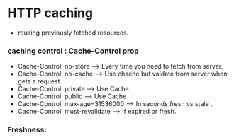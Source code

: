 # HTTP caching
   - reusing previously fetched resources.
   
### caching control : Cache-Control prop
- Cache-Control: no-store --> Every time you need to fetch from server. 
- Cache-Control: no-cache --> Use chache but vaidate from server when gets a request. 
- Cache-Control: private  --> Use Cache 
- Cache-Control: public   --> Use Cache 
- Cache-Control: max-age=31536000 --> In seconds fresh vs stale . 
- Cache-Control: must-revalidate --> If expired or fresh. 

### Freshness: 
